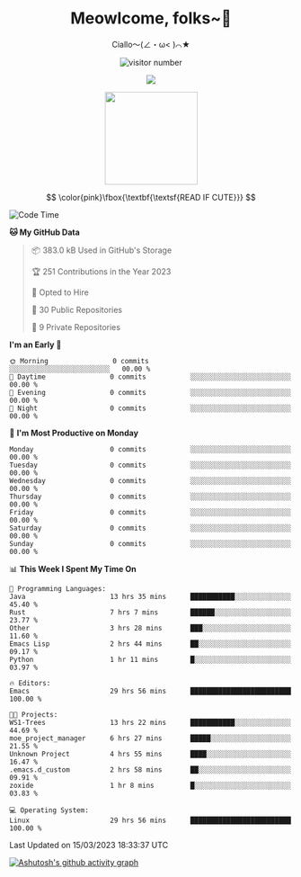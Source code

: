 <div align="center">
  <h1>Meowlcome, folks~👋</h1>
  <p>Ciallo～(∠・ω< )⌒★</p>
</div>

<p align="center">
  <img src="https://count.getloli.com/get/@Ziqi-Yang?theme=rule34" alt="visitor number" />
</p>

<p align="center">
  <img src="https://skillicons.dev/icons?i=rust,c,py,flutter,go,java,js,bash,linux,emacs" />
</p>
<p align="center">
  <img height="165" src="https://github-readme-stats.vercel.app/api?username=Ziqi-Yang&show_icons=true&include_all_commits=true&hide_border=true" />
</p>

$$
\color{pink}\fbox{\textbf{\textsf{READ IF CUTE}}}
$$

<!--START_SECTION:waka-->
![Code Time](http://img.shields.io/badge/Code%20Time-699%20hrs%2012%20mins-blue)

**🐱 My GitHub Data** 

> 📦 383.0 kB Used in GitHub's Storage 
 > 
> 🏆 251 Contributions in the Year 2023
 > 
> 💼 Opted to Hire
 > 
> 📜 30 Public Repositories 
 > 
> 🔑 9 Private Repositories 
 > 
**I'm an Early 🐤** 

```text
🌞 Morning                0 commits           ░░░░░░░░░░░░░░░░░░░░░░░░░   00.00 % 
🌆 Daytime                0 commits           ░░░░░░░░░░░░░░░░░░░░░░░░░   00.00 % 
🌃 Evening                0 commits           ░░░░░░░░░░░░░░░░░░░░░░░░░   00.00 % 
🌙 Night                  0 commits           ░░░░░░░░░░░░░░░░░░░░░░░░░   00.00 % 
```
📅 **I'm Most Productive on Monday** 

```text
Monday                   0 commits           ░░░░░░░░░░░░░░░░░░░░░░░░░   00.00 % 
Tuesday                  0 commits           ░░░░░░░░░░░░░░░░░░░░░░░░░   00.00 % 
Wednesday                0 commits           ░░░░░░░░░░░░░░░░░░░░░░░░░   00.00 % 
Thursday                 0 commits           ░░░░░░░░░░░░░░░░░░░░░░░░░   00.00 % 
Friday                   0 commits           ░░░░░░░░░░░░░░░░░░░░░░░░░   00.00 % 
Saturday                 0 commits           ░░░░░░░░░░░░░░░░░░░░░░░░░   00.00 % 
Sunday                   0 commits           ░░░░░░░░░░░░░░░░░░░░░░░░░   00.00 % 
```


📊 **This Week I Spent My Time On** 

```text
💬 Programming Languages: 
Java                     13 hrs 35 mins      ███████████░░░░░░░░░░░░░░   45.40 % 
Rust                     7 hrs 7 mins        ██████░░░░░░░░░░░░░░░░░░░   23.77 % 
Other                    3 hrs 28 mins       ███░░░░░░░░░░░░░░░░░░░░░░   11.60 % 
Emacs Lisp               2 hrs 44 mins       ██░░░░░░░░░░░░░░░░░░░░░░░   09.17 % 
Python                   1 hr 11 mins        █░░░░░░░░░░░░░░░░░░░░░░░░   03.97 % 

🔥 Editors: 
Emacs                    29 hrs 56 mins      █████████████████████████   100.00 % 

🐱‍💻 Projects: 
WS1-Trees                13 hrs 22 mins      ███████████░░░░░░░░░░░░░░   44.69 % 
moe_project_manager      6 hrs 27 mins       █████░░░░░░░░░░░░░░░░░░░░   21.55 % 
Unknown Project          4 hrs 55 mins       ████░░░░░░░░░░░░░░░░░░░░░   16.47 % 
.emacs.d_custom          2 hrs 58 mins       ██░░░░░░░░░░░░░░░░░░░░░░░   09.91 % 
zoxide                   1 hr 8 mins         █░░░░░░░░░░░░░░░░░░░░░░░░   03.83 % 

💻 Operating System: 
Linux                    29 hrs 56 mins      █████████████████████████   100.00 % 
```


 Last Updated on 15/03/2023 18:33:37 UTC
<!--END_SECTION:waka-->


[![Ashutosh's github activity graph](https://github-readme-activity-graph.cyclic.app/graph?username=Ziqi-Yang&theme=github)](https://github.com/ashutosh00710/github-readme-activity-graph)
